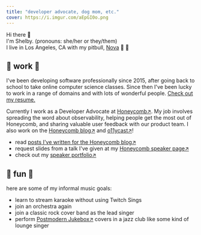 ```yaml
---
title: "developer advocate, dog mom, etc."
cover: https://i.imgur.com/aEpGI0o.png
---
```


Hi there 👋  
I'm Shelby. (pronouns: she/her or they/them)  
I live in Los Angeles, CA with my pitbull, [Nova](/nova) 🐾 💜

## 🐝 work 🥑

I've been developing software professionally since 2015, after going back to school to take online computer science classes.
Since then I've been lucky to work in a range of domains and with lots of wonderful people. [Check out my resume.](/resume/)

Currently I work as a Developer Advocate at <a href="https://honeycomb.io/" target="_blank">Honeycomb↗️</a>.
My job involves spreading the word about observability, helping people get the most out of Honeycomb, and sharing valuable user feedback with our product team.
I also work on the <a href="https://honeycomb.io/blog/" target="_blank">Honeycomb blog↗️</a> and <a href="https://o11y.fm" target="_blank">o11ycast↗️</a>!

- read <a href="https://www.honeycomb.io/author/shelby/" target="_blank">posts I've written for the Honeycomb blog↗️</a>
- request slides from a talk I've given at my <a href="https://honeycomb.io/shelby/" target="_blank">Honeycomb speaker page↗️</a>
- check out my <a href="https://speaking.shelbyspees.com/" target="_blank">speaker portfolio↗️</a>

## 🎤 fun 🎵

here are some of my informal music goals:

- learn to stream karaoke without using Twitch Sings
- join an orchestra again
- join a classic rock cover band as the lead singer
- perform [Postmodern Jukebox↗️](https://postmodernjukebox.com/) covers in a jazz club like some kind of lounge singer
